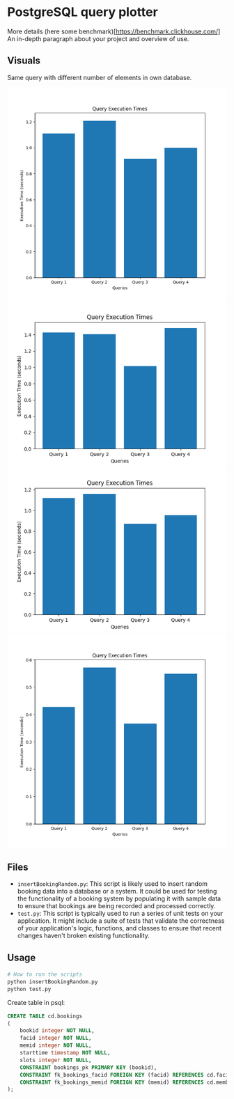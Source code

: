 
# PostgreSQL query plotter
More details (here some benchmark)[https://benchmark.clickhouse.com/] 
An in-depth paragraph about your project and overview of use.

## Visuals

Same query with different number of elements in own database.

![1m](images/1m.png)
![1m_35elements](images/1m_35elements.png)
![1ml_100elements](images/1ml_100elements.png)
![400k](images/400k.png)

## Files

- `insertBookingRandom.py`: This script is likely used to insert random booking data into a database or a system. It could be used for testing the functionality of a booking system by populating it with sample data to ensure that bookings are being recorded and processed correctly.
- `test.py`: This script is typically used to run a series of unit tests on your application. It might include a suite of tests that validate the correctness of your application's logic, functions, and classes to ensure that recent changes haven't broken existing functionality.

## Usage

```python
# How to run the scripts
python insertBookingRandom.py
python test.py
```
Create table in psql:
```sql
CREATE TABLE cd.bookings
(
    bookid integer NOT NULL, 
    facid integer NOT NULL, 
    memid integer NOT NULL, 
    starttime timestamp NOT NULL,
    slots integer NOT NULL,
    CONSTRAINT bookings_pk PRIMARY KEY (bookid),
    CONSTRAINT fk_bookings_facid FOREIGN KEY (facid) REFERENCES cd.facilities(facid),
    CONSTRAINT fk_bookings_memid FOREIGN KEY (memid) REFERENCES cd.members(memid)
);

```
